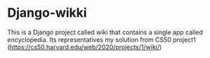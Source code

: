 # Django-wikki
This is a Django project called wiki that contains a single app called encyclopedia.
Its representatives my solution from CS50 project1 (https://cs50.harvard.edu/web/2020/projects/1/wiki/)
